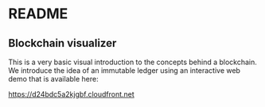 # README

## Blockchain visualizer

This is a very basic visual introduction to the concepts behind a blockchain. We introduce the idea of an immutable ledger using an interactive web demo that is available here:

https://d24bdc5a2kjgbf.cloudfront.net

